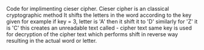 Code for implimenting cieser cipher.
Cieser cipher is an classical cryptographic method
It shifts the letters in the word according to the key given
for example if key = 3, letter is 'A' then it shift it to 'D'
similarly for 'Z' it is 'C'
this creates an unreadable text called - cipher text
same key is used for decryption of the cipher text which performs shift in reverse way
resulting in the actual word or letter.
